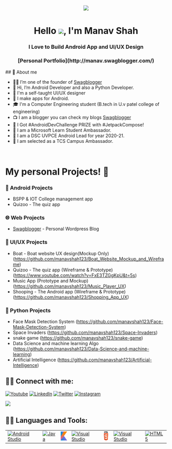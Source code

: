 
<h1 align="center"> <center><img src="https://github.com/manavshah123/manavshah123/blob/main/200.gif"  width="400"></h1>

<h1 align="center">Hello  <img src="https://media.giphy.com/media/hvRJCLFzcasrR4ia7z/giphy.gif" width="28">, I'm Manav Shah</h1>
<h3 align="center">I Love to Build Android App and UI/UX Design</h3>
<h3 align="center">[Personal Portfolio](http://manav.swagblogger.com/)</h3>
## 📖 About me

- 👨‍💼 I’m one of the founder of [Swagblogger](https://swagblogger.com/)
- 👋 Hi, I’m Android Developer and also a Python Developer.
- 🎨 I'm a self-taught UI/UX designer
- 📱  I make apps for Android.
- 🎓 I'm a Computer Engineering student (B.tech in U.v patel college of engineering)
- 📺 I am a blogger you can check my blogs [Swagblogger](https://swagblogger.com/author/manav-shah/)
- 🎉 I Got #AndroidDevChallenge PRIZE with #JetpackCompose! 
- 🥂 I am a Microsoft Learn Student Ambassador.
- 🎉 I am a DSC UVPCE Android Lead for year 2020-21.
- 🎇 I am selected as a TCS Campus Ambassador.
  


<Br>
<h1>My personal Projects! 🎨</h1>

    
### 📱 Android Projects <Br>
   * BSPP & IOT College management app <Br>
   * Quizoo - The quiz app<Br>
  
### 🌐 Web Projects <Br>
   * [Swagblogger](https://swagblogger.com/) - Personal Wordpress Blog <Br>

### 👨 UI/UX Projects <Br>
   * Boat - Boat website UX design(Mockup Only) (https://github.com/manavshah123/Boat_Website_Mockup_and_Wireframe) <Br>
   * Quizoo - The quiz app (Wireframe & Prototype) (https://www.youtube.com/watch?v=FxE3TZGgKpU&t=5s) <Br>
   * Music App (Prototype and Mockup) (https://github.com/manavshah123/Music_Player_UX) <br>
   * Shooping - The Android app (Wireframe & Prototype) (https://github.com/manavshah123/Shopping_App_UX) <Br>

### 🤖 Python Projects <Br>
   * Face Mask Detection System (https://github.com/manavshah123/Face-Mask-Detection-System) <Br>
   * Space Invaders (https://github.com/manavshah123/Space-Invaders) <Br>
   * snake game (https://github.com/manavshah123/snake-game)<br>
   * Data Science and machine learning Algo (https://github.com/manavshah123/Data-Science-and-machine-learning) <Br>
   * Artificial Intelligence (https://github.com/manavshah123/Artificial-Intelligence)<br>   
    
## 🙋‍♂️ Connect with me:

<p align="left">
  <a href="https://www.youtube.com/channel/UCT6eNHIfZQfJA7iU0-y5QGw"><img alt="Youtube" title="Youtube" src="https://img.shields.io/badge/-YouTube-red?style=for-the-badge&logo=youtube&logoColor=white"/></a>
  <a href="https://www.linkedin.com/in/manav-shah-881162179/"><img alt="LinkedIn" title="LinkedIn" src="https://img.shields.io/badge/-LinkedIn-0077B5?style=for-the-badge&logo=linkedin&logoColor=white"/></a>
  <a href="https://twitter.com/ManavUdaykumar"><img alt="Twitter" title="Twitter" src="https://img.shields.io/badge/-Twitter-1DA1F2?style=for-the-badge&logo=twitter&logoColor=white"/></a>
  <a href="https://www.instagram.com/manavshah_art/"><img alt="Instagram" title="Instagram" src="https://img.shields.io/badge/-Instagram-8a3ab9?style=for-the-badge&logo=instagram&logoColor=white"/></a>
</p>

[<img src="https://img.shields.io/badge/-Subscribe-red?style=for-the-badge&logo=youtube&logoColor=white"/>](https://www.youtube.com/channel/UCT6eNHIfZQfJA7iU0-y5QGw?sub_confirmation=1)
  
## 👨‍💻 Languages and Tools:


<table>
    <tbody>
        <tr>
           <td><a href="#"><img alt="Android Studio" title="Android Studio" height="28px"
                        src="https://i.imgur.com/6nJGNMN.png" /></a></td>
            <td><a href="#"><img alt="Java" title="Java" height="28px"
                        src="https://img.icons8.com/color/48/000000/java-coffee-cup-logo--v2.png" /></a></td>
            <td><a href="#"><img alt="Kotlin" title="Kotlin" height="28px"
                        src="https://raw.githubusercontent.com/github/explore/80688e429a7d4ef2fca1e82350fe8e3517d3494d/topics/kotlin/kotlin.png" /></a>
            <td><a href="#"><img alt="Visual Studio" title="Visual Studio Code" height="28px"
                        src="https://img.icons8.com/fluent/48/000000/visual-studio-code-2019.png" /></a></td>
            <td><a href="#"><img alt="HTML5" title="HTML5" height="28px"
                        src="https://raw.githubusercontent.com/github/explore/80688e429a7d4ef2fca1e82350fe8e3517d3494d/topics/html/html.png" /></a></td>
            <td><a href="#"><img alt="Visual Studio" title="Visual Studio Code" height="28px"
                        src="https://img.icons8.com/color/48/000000/figma--v1.png" /></a></td>
            <td><a href="#"><img alt="HTML5" title="HTML5" height="28px"
                        src="https://img.icons8.com/color/96/000000/adobe-xd--v1.png" /></a></td>
         

         
  </tr>
    </tbody>
</table>

